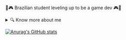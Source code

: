 🌟🎮 Brazilian student leveling up to be a game dev 🎮🌟 

<details>
<summary>🔍 Know more about me</summary>

🔭 I’m currently working on a secret project<br>
🌱 I’m currently learning Python<br>
😄 Pronouns: She/her<br>
⚡ Fun fact: The games I love the most are Gris, Planet of Lana, Tetris, and Tokimeki Memorial

</details>

[![Anurag's GitHub stats](https://github-readme-stats.vercel.app/api?username=mimioimia)](https://github.com/anuraghazra/github-readme-stats)



